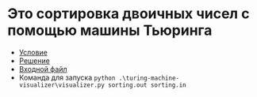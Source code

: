 # Это сортировка двоичных чисел с помощью машины Тьюринга

* [Условие](sort.pdf)
* [Решение](sorting.out)
* [Входной файл](sorting.in)
* Команда для запуска `python .\turing-machine-visualizer\visualizer.py sorting.out sorting.in`